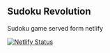 ## Sudoku Revolution

Sudoku game served form netlify

[![Netlify Status](https://api.netlify.com/api/v1/badges/d9536e8e-a8bc-43de-82e5-684f9ed0af4d/deploy-status)](https://app.netlify.com/sites/sudoku-revolution/deploys)


